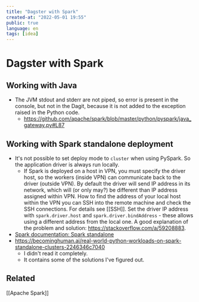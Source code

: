 ```yaml
---
title: "Dagster with Spark"
created-at: "2022-05-01 19:55"
public: true
language: en
tags: [idea]
---
```


# Dagster with Spark

## Working with Java

- The JVM stdout and stderr are not piped, so error is present in the console, but not in the Dagit, because it is not added to the exception raised in the Python code.
	- https://github.com/apache/spark/blob/master/python/pyspark/java_gateway.py#L87

## Working with Spark standalone deployment

- It's not possible to set deploy mode to `cluster` when using PySpark. So the application driver is always run locally.
	- If Spark is deployed on a host in VPN, you must specify the driver host, so the workers (inside VPN) can communicate back to the driver (outside VPN). By default the driver will send IP address in its network, which will (or only may?) be different than IP address assigned within VPN. How to find the address of your local host within the VPN you can SSH into the remote machine and check the SSH connections. For details see [[SSH]]. Set the driver IP address with `spark.driver.host` and `spark.driver.bindAddress` - these allows using a different address from the local one. A good explanation of the problem and solution: https://stackoverflow.com/a/59208883.
- [Spark documentation: Spark standalone](https://spark.apache.org/docs/latest/spark-standalone.html)
- https://becominghuman.ai/real-world-python-workloads-on-spark-standalone-clusters-2246346c7040
	- I didn't read it completely.
	- It contains some of the solutions I've figured out.

## Related

[[Apache Spark]]
